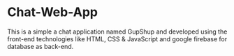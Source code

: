 # Chat-Web-App
 
This is a simple a chat application named GupShup and developed using the front-end technologies like HTML, CSS & JavaScript and google firebase for database as back-end. 